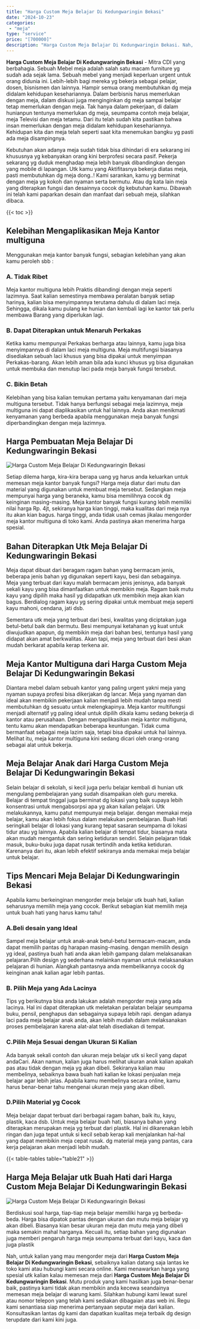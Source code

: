 ```yaml
---
title: "Harga Custom Meja Belajar Di Kedungwaringin Bekasi"
date: "2024-10-23"
categories:
 - "meja"
type: "service"
price: "[700000]"
description: "Harga Custom Meja Belajar Di Kedungwaringin Bekasi. Nah, untuk kalian yang mau mengorder meja dari **Harga Custom Meja Belajar Di Kedungwaringin Bekasi**, se..."
---
```


**Harga Custom Meja Belajar Di Kedungwaringin Bekasi** - Mitra CDI yang berbahagia. Sebuah Mebel meja adalah salah satu macam furniture yg sudah ada sejak lama. Sebuah mebel yang menjadi keperluan urgent untuk orang didunia ini. Lebih-lebih bagi mereka yg bekerja sebagai pelajar, dosen, bisnismen dan lainnya. Hampir semua orang membutuhkan dg meja didalam kehidupan kesehariannya. Dalam berbisnis harus memerlukan dengan meja, dalam diskusi juga menginginkan dg meja sampai belajar tetap memerlukan dengan meja. Tak hanya dalam pekerjaan, di dalam hunianpun tentunya memerlukan dg meja, seumpama contoh meja belajar, meja Televisi dan meja tetamu. Dari itu telah sudah kita pastikan bahwa insan memerlukan dengan meja didalam kehidupan kesehariannya. Kehidupan kita dan meja telah seperti saat kita menemukan bangku yg pasti ada meja disampingnya.

Kebutuhan akan adanya meja sudah tidak bisa dihindari di era sekarang ini khususnya yg kebanyakan orang kini berprofesi secara pasif. Pekerja sekarang yg duduk menghadap meja lebih banyak dibandingkan dengan yang mobile di lapangan. Utk kamu yang Aktifitasnya bekerja diatas meja, pasti membutuhkan dg meja dong..! Kami sarankan, kamu yg berminat dengan meja yg kokoh dan nyaman serta bermutu. Atau dg kata lain meja yang diterapkan fungsi dan desainnya cocok dg kebutuhan kamu. Dibawah ini telah kami paparkan desain dan manfaat dari sebuah meja, silahkan dibaca.

{{< toc >}}

## Kelebihan Mengaplikasikan Meja Kantor multiguna

Menggunakan meja kantor banyak fungsi, sebagian kelebihan yang akan kamu peroleh sbb :

### A. Tidak Ribet

Meja kantor multiguna lebih Praktis dibandingi dengan meja seperti lazimnya. Saat kalian semestinya membawa peralatan banyak setiap harinya, kalian bisa menyimpannya terutama dahulu di dalam laci meja. Sehingga, dikala kamu pulang ke hunian dan kembali lagi ke kantor tak perlu membawa Barang yang diperlukan lagi.

### B. Dapat Diterapkan untuk Menaruh Perkakas

Ketika kamu mempunyai Perkakas berharga atau lainnya, kamu juga bisa menyimpannya di dalam laci meja multiguna. Meja multifungsi biasanya disediakan sebuah laci khusus yang bisa dipakai untuk menyimpan Perkakas-barang. Akan lebih aman bila ada kunci khusus yg bisa digunakan untuk membuka dan menutup laci pada meja banyak fungsi tersebut.

### C. Bikin Betah

Kelebihan yang bisa kalian temukan pertama yaitu kenyamanan dari meja multiguna tersebut. Tidak hanya berfungsi sebagai meja lazimnya, meja multiguna ini dapat diaplikasikan untuk hal lainnya. Anda akan menikmati kenyamanan yang berbeda apabila menggunakan meja banyak fungsi diperbandingkan dengan meja lazimnya.

## Harga Pembuatan Meja Belajar Di Kedungwaringin Bekasi

![Harga Custom Meja Belajar Di Kedungwaringin Bekasi](/images/meja/meja-dewasa-015.jpg)

Setiap dilema harga, kira-kira berapa uang yg harus anda keluarkan untuk memesan meja kantor banyak fungsi? Harga meja diatur dari mutu dan material yang digunakan untuk membuat meja tersebut. Sedangkan meja mempunyai harga yang beraneka, kamu bisa memilihnya cocok dg keinginan masing-masing. Meja kantor banyak fungsi kurang lebih memiliki nilai harga Rp. 4jt, sekiranya harga kian tinggi, maka kualitas dari meja nya itu akan kian bagus. harga tinggi, anda tidak usah cemas jikalau mengorder meja kantor multiguna di toko kami. Anda pastinya akan menerima harga spesial.

## Bahan Diterapkan Utk Meja Belajar Di Kedungwaringin Bekasi

Meja dapat dibuat dari beragam ragam bahan yang bermacam jenis, beberapa jenis bahan yg digunakan seperti kayu, besi dan sebagainya. Meja yang terbuat dari kayu malah bermacam jenis jenisnya, ada banyak sekali kayu yang bisa dimanfaatkan untuk membikin meja. Ragam baik mutu kayu yang dipilih maka hasil yg didapatkan utk membikin meja akan kian bagus. Berdialog ragam kayu yg sering dipakai untuk membuat meja seperti kayu mahoni, cendana, jati dsb.

Sementara utk meja yang terbuat dari besi, kwalitas yang diciptakan juga betul-betul baik dan bermutu. Besi mempunyai ketahanan yg kuat untuk diwujudkan apapun, dg membikin meja dari bahan besi, tentunya hasil yang didapat akan amat berkwalitas. Akan tapi, meja yang terbuat dari besi akan mudah berkarat apabila kerap terkena air.

## Meja Kantor Multiguna dari Harga Custom Meja Belajar Di Kedungwaringin Bekasi

Diantara mebel dalam sebuah kantor yang paling urgent yakni meja yang nyaman supaya profesi bisa dikerjakan dg lancar. Meja yang nyaman dan ideal akan membikin pekerjaan kalian menjadi lebih mudah tanpa mesti membutuhkan dg sesuatu untuk melengkapinya. Meja kantor multifungsi menjadi alternatif yg paling ideal untuk dipilih dikala kamu sedang bekerja di kantor atau perusahaan. Dengan mengaplikasikan meja kantor multiguna, tentu kamu akan mendapatkan beberapa keuntungan. Tidak cuma bermanfaat sebagai meja lazim saja, tetapi bisa dipakai untuk hal lainnya. Melihat itu, meja kantor multiguna kini sedang dicari oleh orang-orang sebagai alat untuk bekerja.

## Meja Belajar Anak dari Harga Custom Meja Belajar Di Kedungwaringin Bekasi

Selain belajar di sekolah, si kecil juga perlu belajar kembali di hunian utk mengulang pembelajaran yang sudah disampaikan oleh guru mereka. Belajar di tempat tinggal juga berminat dg lokasi yang baik supaya lebih konsentrasi untuk mengabsorpsi apa yg akan kalian pelajari. Utk melakukannya, kamu patut mempunyai meja belajar. dengan memakai meja belajar, kamu akan lebih fokus dalam melakukan pembelajaran. Buah Hati seringkali belajar di lokasi yang kurang tepat sasaran seumpama di lokasi tidur atau yg lainnya. Apabila kalian belajar di tempat tidur, biasanya mata akan mudah mengantuk dan sering ketiduran sendiri. Selain pelajaran tidak masuk, buku-buku juga dapat rusak tertindih anda ketika ketiduran. Karenanya dari itu, akan lebih efektif sekiranya anda memakai meja belajar untuk belajar.

## Tips Mencari Meja Belajar Di Kedungwaringin Bekasi

Apabila kamu berkeinginan mengorder meja belajar utk buah hati, kalian seharusnya memilih meja yang cocok. Berikut sebagian kiat memilih meja untuk buah hati yang harus kamu tahu!

### A.Beli desain yang Ideal

Sampel meja belajar untuk anak-anak betul-betul bermacam-macam, anda dapat memilih pantas dg harapan masing-masing. dengan memilih design yg ideal, pastinya buah hati anda akan lebih gampang dalam melaksanakan pelajaran.Pilih design yg sederhana melainkan nyaman untuk melaksanakan pelajaran di hunian. Alangkah pantasnya anda membelikannya cocok dg keinginan anak kalian agar lebih pantas.

### B. Pilih Meja yang Ada Lacinya

Tips yg berikutnya bisa anda lakukan adalah mengorder meja yang ada lacinya. Hal ini dapat diterapkan utk meletakan peralatan belajar seumpama buku, pensil, penghapus dan sebagainya supaya lebih rapi. dengan adanya laci pada meja belajar anak anda, akan lebih mudah dalam melaksanakan proses pembelajaran karena alat-alat telah disediakan di tempat.

### C.Pilih Meja Sesuai dengan Ukuran Si Kalian

Ada banyak sekali contoh dan ukuran meja belajar utk si kecil yang dapat andaCari. Akan namun, kalian juga harus melihat ukuran anak kalian apakah pas atau tidak dengan meja yg akan dibeli. Sekiranya kalian mau membelinya, sebaiknya bawa buah hati kalian ke lokasi penjualan meja belajar agar lebih jelas. Apabila kamu membelinya secara online, kamu harus benar-benar tahu mengenai ukuran meja yang akan dibeli.

### D.Pilih Material yg Cocok

Meja belajar dapat terbuat dari berbagai ragam bahan, baik itu, kayu, plastik, kaca dsb. Untuk meja belajar buah hati, biasanya bahan yang diterapkan merupakan meja yg terbuat dari plastik. Hal ini dikarenakan lebih ringan dan juga tepat untuk si kecil sebab kerap kali menjalankan hal-hal yang dapat membikin meja cepat rusak. dg material meja yang pantas, cara kerja pelajaran akan menjadi lebih mudah.

{{< table-tables table="table21" >}}

## Harga Meja Belajar utk Buah Hati dari Harga Custom Meja Belajar Di Kedungwaringin Bekasi

![Harga Custom Meja Belajar Di Kedungwaringin Bekasi](/images/meja/meja-anak-001.jpg)

Berdiskusi soal harga, tiap-tiap meja belajar memiliki harga yg berbeda-beda. Harga bisa dipatok pantas dengan ukuran dan mutu meja belajar yg akan dibeli. Biasanya kian besar ukuran meja dan mutu meja yang dibeli maka semakin mahal harganya. Kecuali itu, setiap bahan yang digunakan juga memberi pengaruh harga meja seumpama terbuat dari kayu, kaca dan juga plastik

Nah, untuk kalian yang mau mengorder meja dari **Harga Custom Meja Belajar Di Kedungwaringin Bekasi**, sebaiknya kalian datang saja lantas ke toko kami atau hubungi kami secara online. Kami menawarkan harga yang spesial utk kalian kalau memesan meja dari **Harga Custom Meja Belajar Di Kedungwaringin Bekasi**. Mutu produk yang kami hasilkan juga benar-benar baik, pastinya kami tidak akan membikin anda kecewa seandainya memesan meja belajar di warung kami. Silahkan hubungi kami lewat surel atau nomor telepon yang telah kami sediakan dibagaian atas web ini. Regu kami senantiasa siap menerima pertanyaan seputar meja dari kalian. Konsultasikan lantas dg kami dan dapatkan kualitas meja terbaik dg design terupdate dari kami kini juga.
